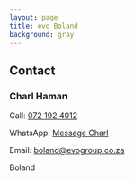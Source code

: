 ```yaml
---
layout: page
title: evo Boland
background: gray
---
```


<div class="container contact-us py-5">
  <div class="row justify-content-center">
    <div class="col-md text-center" style="max-width: 500px;">
      <h2 class="section-heading text-uppercase">Contact</h2>
      <h3>Charl Haman</h3>
      <p>Call: <a href="tel:+27721954012">072 192 4012</a></p>
      <p>WhatsApp: <a href="https://wa.me/27721954012" target="_blank">Message Charl</a></p>
      <p>Email: <a href="mailto:boland@evogroup.co.za?subject=Mail from Evo Website">boland@evogroup.co.za</a></p>
      <p></p>
      <p>Boland</p>
      <p></p>
    </div>
    
    
  <!-- Separate row for General Enquiries
  <div class="row justify-content-center mt-4">
    <div class="col-lg text-center w-100" style="max-width: 1000px;">
      <h3>National Enquiries</h3>
      <p>Email: <a href="mailto:boland@evogroup.co.za?subject=National Enquiries Mail from Evo Boland Website">boland@evogroup.co.za</a></p>
    </div>
  </div> -->
</div>


